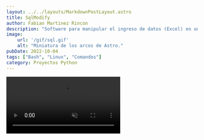 ```yaml
---
layout: ../../layouts/MarkdownPostLayout.astro
title: SqlModify
author: Fabian Martinez Rincon
description: "Software para manipular el ingreso de datos (Excel) en una ventana indicada por el usuario."
image:
    url: '/gif/sql.gif'
    alt: "Miniatura de los arcos de Astro."
pubDate: 2022-10-04
tags: ["Bash", "Linux", "Comandos"]
category: Proyectos Python
---
```


<div class="video-inline z-0 transition-transform duration-[1.5s] group-hover:scale-110">
        <video src='/gif/sql.mp4' class="max-w-screen-lg mx-auto noise left-0 h-full w-full relative top-0 block overflow-hidden border-4 border-black" autoplay muted controls loop></video>
</div>

